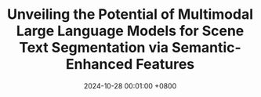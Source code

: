 ---
title:          "Unveiling the Potential of Multimodal Large Language Models for Scene Text Segmentation via Semantic-Enhanced Features"
date:           2024-10-28 00:01:00 +0800
selected:       true
pub:            "IEEE International Conference on Image Processing Workshop (ICIPW)"
pub_last:       ' <span class="badge badge-pill badge-publication badge-success">Presentation</span>'
pub_date:       "2024"

# abstract: >-
#   This study explores the potential of multimodal large language models in scene text segmentation by leveraging semantic-enhanced features. It demonstrates the synergy between textual and visual modalities to improve segmentation tasks.
cover:          /assets/images/covers/icipw24.png
authors:
  - Ho Jun Kim*
  - <u>Hyung Kyu Kim</u>*
  - Sangmin Lee
  - Hak Gu Kim
links:
  # Paper: ""
  # Code: ""
---